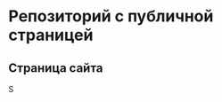 # Репозиторий с публичной страницей

## Страница сайта
<!--Вставить ссылку на публичную страницу-->S
